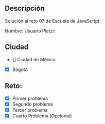 ## Descripción

Solución al reto 07 de Escuela de JavaScript

Nombre:
Usuario Platzi:

## Ciudad
- [] Ciudad de México
- [x] Bogotá

## Reto:
  - [x] Primer problema
  - [x] Segundo problema
  - [x] Tercer problema
  - [x] Cuarto Problema (Opcional)